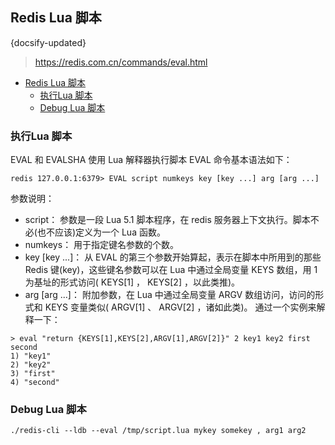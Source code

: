 ## Redis Lua 脚本
{docsify-updated}
> https://redis.com.cn/commands/eval.html

- [Redis Lua 脚本](#redis-lua-脚本)
	- [执行Lua 脚本](#执行lua-脚本)
	- [Debug Lua 脚本](#debug-lua-脚本)


### 执行Lua 脚本
EVAL 和 EVALSHA 使用 Lua 解释器执行脚本
EVAL 命令基本语法如下：

```
redis 127.0.0.1:6379> EVAL script numkeys key [key ...] arg [arg ...] 
```
参数说明：

+ script： 参数是一段 Lua 5.1 脚本程序，在 redis 服务器上下文执行。脚本不必(也不应该)定义为一个 Lua 函数。
+ numkeys： 用于指定键名参数的个数。
+ key [key ...]： 从 EVAL 的第三个参数开始算起，表示在脚本中所用到的那些 Redis 键(key)，这些键名参数可以在 Lua 中通过全局变量 KEYS 数组，用 1 为基址的形式访问( KEYS[1] ， KEYS[2] ，以此类推)。
+ arg [arg ...]： 附加参数，在 Lua 中通过全局变量 ARGV 数组访问，访问的形式和 KEYS 变量类似( ARGV[1] 、 ARGV[2] ，诸如此类)。
通过一个实例来解释一下：
```
> eval "return {KEYS[1],KEYS[2],ARGV[1],ARGV[2]}" 2 key1 key2 first second
1) "key1"
2) "key2"
3) "first"
4) "second"
```

### Debug Lua 脚本
```
./redis-cli --ldb --eval /tmp/script.lua mykey somekey , arg1 arg2
```